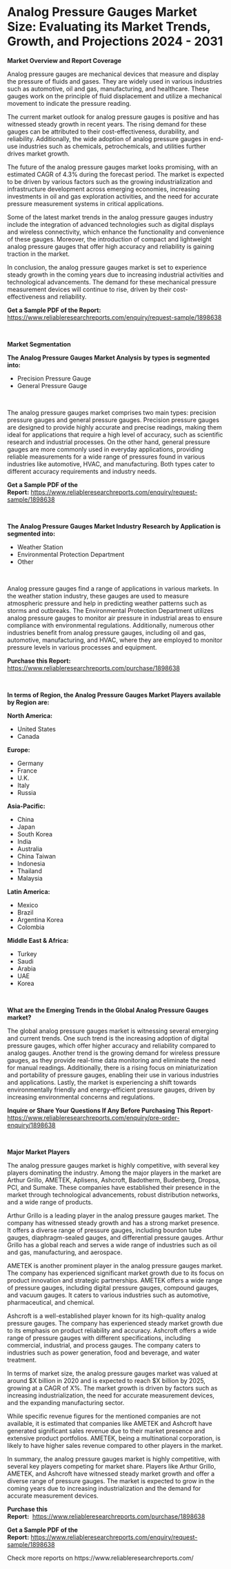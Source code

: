 <p><h1>Analog Pressure Gauges Market Size: Evaluating its Market Trends, Growth, and Projections 2024 - 2031</h1></p><p><strong>Market Overview and Report Coverage</strong></p>
<p><p>Analog pressure gauges are mechanical devices that measure and display the pressure of fluids and gases. They are widely used in various industries such as automotive, oil and gas, manufacturing, and healthcare. These gauges work on the principle of fluid displacement and utilize a mechanical movement to indicate the pressure reading.</p><p>The current market outlook for analog pressure gauges is positive and has witnessed steady growth in recent years. The rising demand for these gauges can be attributed to their cost-effectiveness, durability, and reliability. Additionally, the wide adoption of analog pressure gauges in end-use industries such as chemicals, petrochemicals, and utilities further drives market growth.</p><p>The future of the analog pressure gauges market looks promising, with an estimated CAGR of 4.3% during the forecast period. The market is expected to be driven by various factors such as the growing industrialization and infrastructure development across emerging economies, increasing investments in oil and gas exploration activities, and the need for accurate pressure measurement systems in critical applications.</p><p>Some of the latest market trends in the analog pressure gauges industry include the integration of advanced technologies such as digital displays and wireless connectivity, which enhance the functionality and convenience of these gauges. Moreover, the introduction of compact and lightweight analog pressure gauges that offer high accuracy and reliability is gaining traction in the market.</p><p>In conclusion, the analog pressure gauges market is set to experience steady growth in the coming years due to increasing industrial activities and technological advancements. The demand for these mechanical pressure measurement devices will continue to rise, driven by their cost-effectiveness and reliability.</p></p>
<p><strong>Get a Sample PDF of the Report:</strong> <a href="https://www.reliableresearchreports.com/enquiry/request-sample/1898638">https://www.reliableresearchreports.com/enquiry/request-sample/1898638</a></p>
<p>&nbsp;</p>
<p><strong>Market Segmentation</strong></p>
<p><strong>The Analog Pressure Gauges Market Analysis by types is segmented into:</strong></p>
<p><ul><li>Precision Pressure Gauge</li><li>General Pressure Gauge</li></ul></p>
<p>&nbsp;</p>
<p><p>The analog pressure gauges market comprises two main types: precision pressure gauges and general pressure gauges. Precision pressure gauges are designed to provide highly accurate and precise readings, making them ideal for applications that require a high level of accuracy, such as scientific research and industrial processes. On the other hand, general pressure gauges are more commonly used in everyday applications, providing reliable measurements for a wide range of pressures found in various industries like automotive, HVAC, and manufacturing. Both types cater to different accuracy requirements and industry needs.</p></p>
<p><strong>Get a Sample PDF of the Report:</strong>&nbsp;<a href="https://www.reliableresearchreports.com/enquiry/request-sample/1898638">https://www.reliableresearchreports.com/enquiry/request-sample/1898638</a></p>
<p>&nbsp;</p>
<p><strong>The Analog Pressure Gauges Market Industry Research by Application is segmented into:</strong></p>
<p><ul><li>Weather Station</li><li>Environmental Protection Department</li><li>Other</li></ul></p>
<p>&nbsp;</p>
<p><p>Analog pressure gauges find a range of applications in various markets. In the weather station industry, these gauges are used to measure atmospheric pressure and help in predicting weather patterns such as storms and outbreaks. The Environmental Protection Department utilizes analog pressure gauges to monitor air pressure in industrial areas to ensure compliance with environmental regulations. Additionally, numerous other industries benefit from analog pressure gauges, including oil and gas, automotive, manufacturing, and HVAC, where they are employed to monitor pressure levels in various processes and equipment.</p></p>
<p><strong>Purchase this Report:</strong>&nbsp; <a href="https://www.reliableresearchreports.com/purchase/1898638">https://www.reliableresearchreports.com/purchase/1898638</a></p>
<p>&nbsp;</p>
<p><strong>In terms of Region, the Analog Pressure Gauges Market Players available by Region are:</strong></p>
<p>
    <p> <strong> North America: </strong>
        <ul>
            <li>United States</li>
            <li>Canada</li>
        </ul>
        </p> 
    <p> <strong> Europe: </strong>
        <ul>
            <li>Germany</li>
            <li>France</li>
            <li>U.K.</li>
            <li>Italy</li>
            <li>Russia</li>
        </ul>
        </p> 
    <p> <strong> Asia-Pacific: </strong>
        <ul>
            <li>China</li>
            <li>Japan</li>
            <li>South Korea</li>
            <li>India</li>
            <li>Australia</li>
            <li>China Taiwan</li>
            <li>Indonesia</li>
            <li>Thailand</li>
            <li>Malaysia</li>
        </ul>
        </p> 
    <p> <strong> Latin America: </strong>
        <ul>
            <li>Mexico</li>
            <li>Brazil</li>
            <li>Argentina Korea</li>
            <li>Colombia</li>
        </ul>
        </p> 
    <p> <strong> Middle East & Africa: </strong>
        <ul>
            <li>Turkey</li>
            <li>Saudi</li>
            <li>Arabia</li>
            <li>UAE</li>
            <li>Korea</li>
        </ul>
    </p>
    </p>
<p>&nbsp;</p>
<p><strong>What are the Emerging Trends in the Global Analog Pressure Gauges market?</strong></p>
<p><p>The global analog pressure gauges market is witnessing several emerging and current trends. One such trend is the increasing adoption of digital pressure gauges, which offer higher accuracy and reliability compared to analog gauges. Another trend is the growing demand for wireless pressure gauges, as they provide real-time data monitoring and eliminate the need for manual readings. Additionally, there is a rising focus on miniaturization and portability of pressure gauges, enabling their use in various industries and applications. Lastly, the market is experiencing a shift towards environmentally friendly and energy-efficient pressure gauges, driven by increasing environmental concerns and regulations.</p></p>
<p><strong>Inquire or Share Your Questions If Any Before Purchasing This Report</strong>- <a href="https://www.reliableresearchreports.com/enquiry/pre-order-enquiry/1898638">https://www.reliableresearchreports.com/enquiry/pre-order-enquiry/1898638</a></p>
<p>&nbsp;</p>
<p><strong>Major Market Players</strong></p>
<p><p>The analog pressure gauges market is highly competitive, with several key players dominating the industry. Among the major players in the market are Arthur Grillo, AMETEK, Aplisens, Ashcroft, Badotherm, Budenberg, Dropsa, PCI, and Sumake. These companies have established their presence in the market through technological advancements, robust distribution networks, and a wide range of products.</p><p>Arthur Grillo is a leading player in the analog pressure gauges market. The company has witnessed steady growth and has a strong market presence. It offers a diverse range of pressure gauges, including bourdon tube gauges, diaphragm-sealed gauges, and differential pressure gauges. Arthur Grillo has a global reach and serves a wide range of industries such as oil and gas, manufacturing, and aerospace.</p><p>AMETEK is another prominent player in the analog pressure gauges market. The company has experienced significant market growth due to its focus on product innovation and strategic partnerships. AMETEK offers a wide range of pressure gauges, including digital pressure gauges, compound gauges, and vacuum gauges. It caters to various industries such as automotive, pharmaceutical, and chemical.</p><p>Ashcroft is a well-established player known for its high-quality analog pressure gauges. The company has experienced steady market growth due to its emphasis on product reliability and accuracy. Ashcroft offers a wide range of pressure gauges with different specifications, including commercial, industrial, and process gauges. The company caters to industries such as power generation, food and beverage, and water treatment.</p><p>In terms of market size, the analog pressure gauges market was valued at around $X billion in 2020 and is expected to reach $X billion by 2025, growing at a CAGR of X%. The market growth is driven by factors such as increasing industrialization, the need for accurate measurement devices, and the expanding manufacturing sector.</p><p>While specific revenue figures for the mentioned companies are not available, it is estimated that companies like AMETEK and Ashcroft have generated significant sales revenue due to their market presence and extensive product portfolios. AMETEK, being a multinational corporation, is likely to have higher sales revenue compared to other players in the market.</p><p>In summary, the analog pressure gauges market is highly competitive, with several key players competing for market share. Players like Arthur Grillo, AMETEK, and Ashcroft have witnessed steady market growth and offer a diverse range of pressure gauges. The market is expected to grow in the coming years due to increasing industrialization and the demand for accurate measurement devices.</p></p>
<p><strong>Purchase this Report:</strong>&nbsp;&nbsp;<a href="https://www.reliableresearchreports.com/purchase/1898638">https://www.reliableresearchreports.com/purchase/1898638</a></p>
<p></p>
<p><strong>Get a Sample PDF of the Report:</strong>&nbsp;<a href="https://www.reliableresearchreports.com/enquiry/request-sample/1898638">https://www.reliableresearchreports.com/enquiry/request-sample/1898638</a></p>
<p>Check more reports on https://www.reliableresearchreports.com/</p>